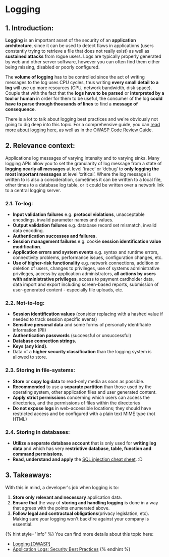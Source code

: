 # Logging

## 1. Introduction:

**Logging** is an important asset of the security of an **application architecture**, since it can be used to detect flaws in applications \(users constantly trying to retrieve a file that does not really exist\) as well as **sustained attacks** from rogue users. Logs are typically properly generated by web and other server software, however you can often find them either being missing, disabled or poorly configured.

The **volume of logging** has to be controlled since the act of writing messages to the log uses CPU cycles, thus writing **every small detail to a log** will use up more resources \(CPU, network bandwidth, disk space\). Couple that with the fact that the **logs have to be parsed** or **interpreted by a tool or human** in order for them to be useful, the consumer of the log **could have to parse through thousands of lines** to find a **message of consequence**.

There is a lot to talk about logging best practices and we're obviously not going to dig deep into this topic. For a comprehensive guide, you can [read more about logging here](https://cheatsheetseries.owasp.org/cheatsheets/Logging_Cheat_Sheet.html), as well as in the [OWASP Code Review Guide](https://owasp.org/www-pdf-archive/OWASP_Code_Review_Guide_v2.pdf).

## 2. Relevance context:

Applications log messages of varying intensity and to varying sinks. Many logging APIs allow you to set the granularity of log message from a state of **logging nearly all messages** at level ‘trace’ or ‘debug’ to **only logging the most important messages** at level ‘critical’. Where the log message is written to is also a consideration, sometimes it can be written to a local file, other times to a database log table, or it could be written over a network link to a central logging server.

### 2.1. To-log:

* **Input validation failures** e.g. **protocol violations**, unacceptable encodings, invalid parameter names and values.
* **Output validation failures** e.g. database record set mismatch, invalid data encoding.
* **Authentication successes and failures.**
* **Session management failures** e.g. cookie **session identification value modification**.
* **Application errors and system events** e.g. syntax and runtime errors, connectivity problems, performance issues, configuration changes, etc.
* **Use of higher-risk functionality** e.g. network connections, addition or deletion of users, changes to privileges, use of systems administrative privileges, access by application administrators, **all actions by users with administrative privileges**, access to payment cardholder data,  data import and export including screen-based reports, submission of user-generated content - especially file uploads, etc.

### 2.2. Not-to-log:

* **Session identification values** \(consider replacing with a hashed value if needed to track session specific events\)
* **Sensitive personal data** and some forms of personally identifiable information \(PII\)
* **Authentication passwords** \(successful or unsuccessful\)
* **Database connection strings.**
* **Keys \(any kind\)**.
* Data of a **higher security classification** than the logging system is allowed to store.

### 2.3. Storing in file-systems:

* **Store** or **copy log data** to read-only media as soon as possible.
* **Recommended** to use a **separate partition** than those used by the operating system, other application files and user generated content.
* **Apply** **strict permissions** concerning which users can access the directories, and the permissions of files within the directories
* **Do not expose logs** in web-accessible locations; they should have restricted access and be configured with a plain text MIME type \(not HTML\)

### 2.4. Storing in databases:

* **Utilize a separate database account** that is only used for **writing log data** and which has very **restrictive database, table, function and command permissions.**
* **Read, understand and apply** the [SQL injection cheat sheet](https://vladtoie.gitbook.io/secure-coding/server-side/sql-injections). :D

## 3. Takeaways:

With this in mind, a developer's job when logging is to:

1. **Store only relevant and necessary** application data.
2. **Ensure that** the way of **storing and handling logging** is done in a way that agrees with the points enumerated above.
3. **Follow legal and contractual obligations**\(privacy legislation, etc\). Making sure your logging won't backfire against your company is essential.

{% hint style="info" %}
You can find more details about this topic here:

* [Logging \[OWASP\]](https://cheatsheetseries.owasp.org/cheatsheets/Logging_Cheat_Sheet.html)
* [Application Logs: Security Best Practices](https://www.paladion.net/blogs/application-logs-security-best-practices)
{% endhint %}

